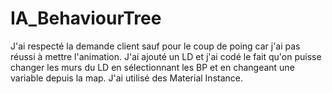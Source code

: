 # IA_BehaviourTree
 
J'ai respecté la demande client sauf pour le coup de poing car j'ai pas réussi à mettre 
l'animation. J'ai ajouté un LD et j'ai codé le fait qu'on puisse changer les murs du LD 
en sélectionnant les BP et en changeant une variable depuis la map. 
J'ai utilisé des Material Instance.